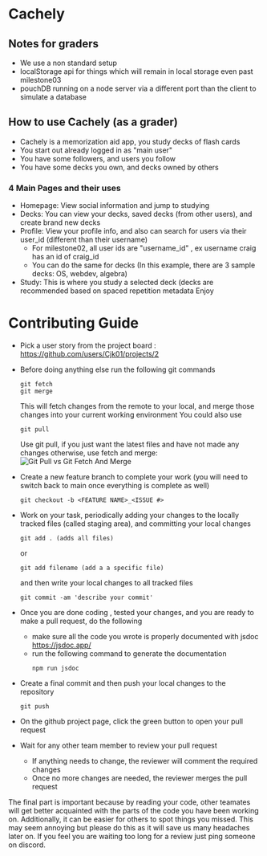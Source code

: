 # Cachely

## Notes for graders
- We use a non standard setup
- localStorage api for things which will remain in local storage even past milestone03
- pouchDB running on a node server via a different port than the client to simulate a database

## How to use Cachely (as a grader)
- Cachely is a memorization aid app, you study decks of flash cards
- You start out already logged in as "main user"
- You have some followers, and users you follow
- You have some decks you own, and decks owned by others
### 4 Main Pages and their uses
- Homepage: View social information and jump to studying
- Decks: You can view your decks, saved decks (from other users), and create brand new decks
- Profile: View your profile info, and also can search for users via their user_id (different than their username)
   - For milestone02, all user ids are "username_id" , ex username craig has an id of craig_id
   - You can do the same for decks (In this example, there are 3 sample decks: OS, webdev, algebra)
- Study: This is where you study a selected deck (decks are recommended based on spaced repetition metadata
Enjoy

# Contributing Guide 
- Pick a user story from the project board : https://github.com/users/Cjk01/projects/2

- Before doing anything else run the following git commands
  ```
  git fetch
  git merge
  ```
  This will fetch changes from the remote to your local, and merge those changes into your current working environment
  You could also use
  ```
  git pull
  ```
  Use git pull, if you just want the latest files and have not made any changes
  otherwise, use fetch and merge:
  ![Git Pull vs Git Fetch And Merge](https://itknowledgeexchange.techtarget.com/coffee-talk/files/2023/05/git-fetch-vs-merge.gif)
  
- Create a new feature branch to complete your work (you will need to switch back to main once everything is complete as well)
  ```
  git checkout -b <FEATURE NAME>_<ISSUE #> 
  ```
- Work on your task, periodically adding your changes to the locally tracked files (called staging area), and committing your local changes
  ```
  git add . (adds all files)
  ```
  or
  ```
  git add filename (add a a specific file)
  ```
  and then write your local changes to all tracked files
  ```
  git commit -am 'describe your commit'
  ```

- Once you are done coding , tested your changes, and you are ready to make a pull request, do the following
  -  make sure all the code you wrote is properly documented with jsdoc https://jsdoc.app/
  -  run the following command to generate the documentation
     ```
     npm run jsdoc
     ```
- Create a final commit and then push your local changes to the repository
     ```
     git push
     ```
- On the github project page, click the green button to open your pull request
- Wait for any other team member to review your pull request
   - If anything needs to change, the reviewer will comment the required changes
   - Once no more changes are needed, the reviewer merges the pull request

 The final part is important because by reading your code, other teamates will get better acquainted with the parts of the code you have
 been working on. Additionally, it can be easier for others to spot things you missed. This may seem annoying but please do this as it will save 
 us many headaches later on. If you feel you are waiting too long for a review just ping someone on discord. 
  
